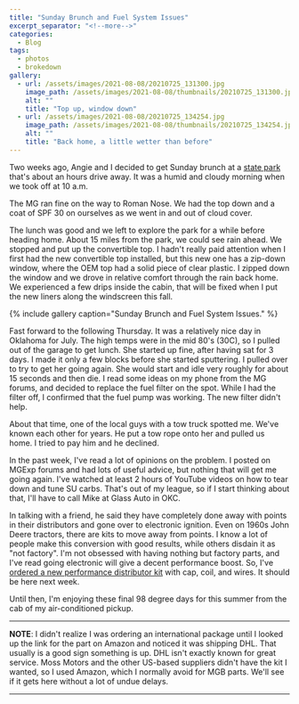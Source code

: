 ```yaml
---
title: "Sunday Brunch and Fuel System Issues"
excerpt_separator: "<!--more-->"
categories:
  - Blog
tags: 
  - photos
  - brokedown
gallery: 
  - url: /assets/images/2021-08-08/20210725_131300.jpg
    image_path: /assets/images/2021-08-08/thumbnails/20210725_131300.jpg
    alt: ""
    title: "Top up, window down"
  - url: /assets/images/2021-08-08/20210725_134254.jpg
    image_path: /assets/images/2021-08-08/thumbnails/20210725_134254.jpg
    alt: ""
    title: "Back home, a little wetter than before"
---
```


Two weeks ago, Angie and I decided to get Sunday brunch at a 
[state park](https://www.travelok.com/state-parks/roman-nose-state-park) 
that's about an hours drive away. It was a humid and cloudy morning when we took off at 10 a.m.

<!--more-->

The MG ran fine on the way to Roman Nose. We had the top down and a coat of SPF 30 on ourselves as we went
in and out of cloud cover.

The lunch was good and we left to explore the park for a while before heading home. About 15 miles from the park, we could 
see rain ahead. We stopped and put up the convertible top. I hadn't really paid attention when I first had the new 
convertible top installed, but this new one has a zip-down window, where the OEM top had a solid piece of clear plastic. 
I zipped down the window and we drove in relative comfort through the rain back home. We experienced a few drips inside the
cabin, that will be fixed when I put the new liners along the windscreen this fall.

{% include gallery caption="Sunday Brunch and Fuel System Issues." %}

Fast forward to the following Thursday. It was a relatively nice day in Oklahoma for July. The high temps were in the
mid 80's (30C), so I pulled out of the garage to get lunch. She started up fine, after having sat for 3 days. I made it 
only a few blocks before she started sputtering. I pulled over to try to get her going again. She would start and idle very
roughly for about 15 seconds and then die. I read some ideas on my phone from the MG forums, and decided to replace the fuel
filter on the spot. While I had the filter off, I confirmed that the fuel pump was working. The new filter didn't help.

About that time, one of the local guys with a tow truck spotted me. We've known each other for years. He put a tow rope onto 
her and pulled us home. I tried to pay him and he declined.

In the past week, I've read a lot of opinions on the problem. I posted on MGExp forums and had lots of useful advice,
but nothing that will get me going again. I've watched at least 2 hours of YouTube videos on how to tear down and
tune SU carbs. That's out of my league, so if I start thinking about that, I'll have to call Mike at Glass Auto in OKC.

In talking with a friend, he said they have completely done away with points in their distributors and gone over to
electronic ignition. Even on 1960s John Deere tractors, there are kits to move away from points. I know a lot of people make 
this conversion with good results, while others disdain it as "not factory". I'm not obsessed with having nothing but factory
parts, and I've read going electronic will give a decent performance boost. So, I've [ordered a new performance distributor 
kit](https://www.amazon.com/gp/product/B08SVZ275H/ref=ppx_yo_dt_b_asin_title_o00_s00?ie=UTF8&psc=1) with cap, coil, and wires. 
It should be here next week.

Until then, I'm enjoying these final 98 degree days for this summer from the cab of my air-conditioned pickup.

---
**NOTE**: I didn't realize I was ordering an international package until I looked up the link for the part on Amazon and
noticed it was shipping DHL. That usually is a good sign something is up. DHL isn't exactly known for great service.
Moss Motors and the other US-based suppliers didn't have the kit I wanted, so I used Amazon, which I normally avoid for MGB parts.
We'll see if it gets here without a lot of undue delays. 

---
